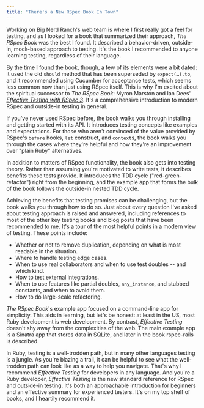 ```yaml
---
title: "There's a New RSpec Book In Town"
---
```


Working on Big Nerd Ranch's web team is where I first really got a feel for testing, and as I looked for a book that summarized their approach, _The RSpec Book_ was the best I found. It described a behavior-driven, outside-in, mock-based approach to testing. It's the book I recommended to anyone learning testing, regardless of their language.

By the time I found the book, though, a few of its elements were a bit dated: it used the old `should` method that has been superseded by `expect(…).to`, and it recommended using Cucumber for acceptance tests, which seems less common now than just using RSpec itself. This is why I'm excited about the spiritual successor to _The RSpec Book_: Myron Marston and Ian Dees' [_Effective Testing with RSpec 3_][etr3]. It's a comprehensive introduction to modern RSpec and outside-in testing in general.

If you've never used RSpec before, the book walks you through installing and getting started with its API. It introduces testing concepts like examples and expectations. For those who aren't convinced of the value provided by RSpec's `before` hooks, `let` construct, and `context`s, the book walks you through the cases where they're helpful and how they're an improvement over "plain Ruby" alternatives.

In addition to matters of RSpec functionality, the book also gets into testing theory. Rather than assuming you're motivated to write tests, it describes benefits these tests provide. It introduces the TDD cycle ("red-green-refactor") right from the beginning, and the example app that forms the bulk of the book follows the outside-in nested TDD cycle.

Achieving the benefits that testing promises can be challenging, but the book walks you through how to do so. Just about every question I've asked about testing approach is raised and answered, including references to most of the other key testing books and blog posts that have been recommended to me. It's a tour of the most helpful points in a modern view of testing. These points include:

- Whether or not to remove duplication, depending on what is most readable in the situation.
- Where to handle testing edge cases.
- When to use real collaborators and when to use test doubles -- and which kind.
- How to test external integrations.
- When to use features like partial doubles, `any_instance`, and stubbed constants, and when to avoid them.
- How to do large-scale refactoring.

_The RSpec Book_'s example app focused on a command-line app for simplicity. This aids in learning, but let's be honest: at least in the US, most Ruby development is web development. By contrast, _Effective Testing_ doesn't shy away from the complexities of the web. The main example app is a Sinatra app that stores data in SQLite, and later in the book rspec-rails is described.

In Ruby, testing is a well-trodden path, but in many other languages testing is a jungle. As you're blazing a trail, it can be helpful to see what the well-trodden path can look like as a way to help you navigate. That's why I recommend _Effective Testing_ for developers in any language. And you're a Ruby developer, _Effective Testing_ is the new standard reference for RSpec and outside-in testing. It's both an approachable introduction for beginners and an effective summary for experienced testers. It's on my top shelf of books, and I heartily recommend it.

[etr3]: https://pragprog.com/book/rspec3/effective-testing-with-rspec-3
